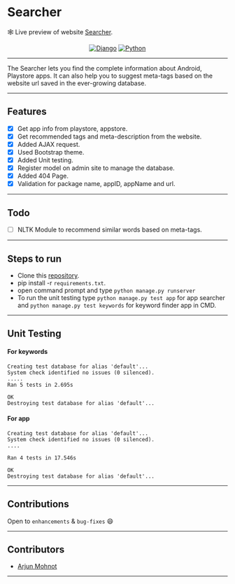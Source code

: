 # Searcher
🕸️ Live preview of website [Searcher](https://app-meta-searcher.herokuapp.com/).



<div align="center">

[![Django](https://img.shields.io/badge/django%20versions-%203.0.5-blue)](https://pypi.org/project/Django/)
 [![Python](https://forthebadge.com/images/badges/made-with-python.svg)](https://www.python.org/)
</div> 


--------
The Searcher lets you find the complete information about Android, Playstore apps. It can also help you to suggest meta-tags based on the website url saved in the ever-growing database.

-----------------------------------------------

## Features

- [x] Get app info from playstore, appstore.
- [x] Get recommended tags and meta-description from the website.
- [x] Added AJAX request.
- [x] Used Bootstrap theme.
- [x] Added Unit testing.
- [x] Register model on admin site to manage the database.
- [x] Added 404 Page.
- [x] Validation for package name, appID, appName and url.
-----------------------------------------------

## Todo
- [ ] NLTK Module to recommend similar words based on meta-tags.

-----------------------------------------------
## Steps to run

- Clone this [repository](https://github.com/Arjun009/search).
- pip install -r ```requirements.txt```.
- open command prompt and type ```python manage.py runserver```
- To run the unit testing type ```python manage.py test app``` for app searcher and ```python manage.py test keywords``` for keyword finder app in CMD.
-----------------------------------------------

## Unit Testing

#### For keywords
```
Creating test database for alias 'default'...
System check identified no issues (0 silenced).
.....
Ran 5 tests in 2.695s

OK
Destroying test database for alias 'default'...
```
#### For app
```
Creating test database for alias 'default'...
System check identified no issues (0 silenced).
....

Ran 4 tests in 17.546s

OK
Destroying test database for alias 'default'...
```
-----------------------------------------------
## Contributions

 Open to `enhancements` & `bug-fixes` :smile: 

-----------------------------------------------

## Contributors

- [Arjun Mohnot](https://github.com/arjun009)

-----------------------------------------------
